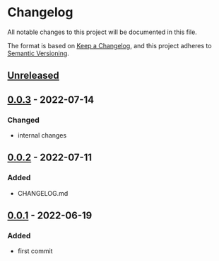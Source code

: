 # Changelog

All notable changes to this project will be documented in this file.

The format is based on [Keep a Changelog](https://keepachangelog.com/en/1.0.0/), and this project adheres to [Semantic Versioning](https://semver.org/spec/v2.0.0.html).

## [Unreleased]

## [0.0.3] - 2022-07-14

### Changed

- internal changes

## [0.0.2] - 2022-07-11

### Added

- CHANGELOG.md

## [0.0.1] - 2022-06-19

### Added

- first commit

[Unreleased]: https://github.com/drpiou/ts-utils/compare/v0.0.3...HEAD
[0.0.3]: https://github.com/drpiou/ts-utils/compare/v0.0.2...v0.0.3
[0.0.2]: https://github.com/drpiou/ts-utils/compare/v0.0.1...v0.0.2
[0.0.1]: https://github.com/drpiou/ts-utils/releases/tag/v0.0.1
